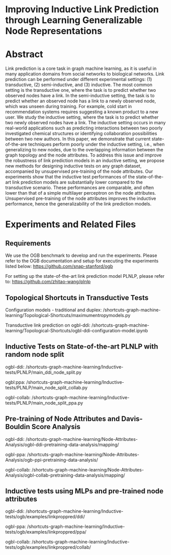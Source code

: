# Improving Inductive Link Prediction through Learning Generalizable Node Representations

# Abstract 

Link prediction is a core task in graph machine learning, as it is useful in many application domains from social networks to biological networks. Link prediction can be performed under different experimental settings: (1) transductive, (2) semi-inductive, and (3) inductive. The most common setting is the transductive one, where the task is to predict whether two observed nodes have a link. In the semi-inductive setting, the task is to predict whether an observed node has a link to a newly observed node, which was unseen during training. For example, cold start in recommendation systems requires suggesting a known product to a new user. We study the inductive setting, where the task is to predict whether two newly observed nodes have a link. The inductive setting occurs in many real-world applications such as predicting interactions between two poorly investigated chemical structures or identifying collaboration possibilities between two new authors. In this paper, we demonstrate that current state-of-the-are techniques perform poorly under the inductive setting, i.e., when generalizing to new nodes, due to the overlapping information between the graph topology and the node attributes. To address this issue and improve the robustness of link prediction models in an inductive setting, we propose new methods for designing inductive tests on any graph dataset, accompanied by unsupervised pre-training of the node attributes. Our experiments show that the inductive test performances of the state-of-the-art link prediction models are substantially lower compared to the transductive scenario. These performances are comparable, and often lower than that of a simple multilayer perceptron on the node attributes. Unsupervised pre-training of the node attributes improves the inductive performance, hence the generalizability of the link prediction models.

# Experiments and Related Files

## Requirements

We use the OGB benchmark to develop and run the experiments. Please refer to the OGB documentation and setup for executing the experiments listed below: https://github.com/snap-stanford/ogb

For setting up the state-of-the-art link prediction model PLNLP, please refer to: https://github.com/zhitao-wang/plnlp

## Topological Shortcuts in Transductive Tests

Configuration models - traditional and duplex: /shortcuts-graph-machine-learning/Topological-Shortcuts/maximumentropymodels.py

Transductive link prediction on ogbl-ddi: /shortcuts-graph-machine-learning/Topological-Shortcuts/ogbl-ddi-configuration-model.ipynb

## Inductive Tests on State-of-the-art PLNLP with random node split

ogbl-ddi: /shortcuts-graph-machine-learning/Inductive-tests/PLNLP/main_ddi_node_split.py

ogbl:ppa: /shortcuts-graph-machine-learning/Inductive-tests/PLNLP/main_node_split_collab.py

ogbl-collab: /shortcuts-graph-machine-learning/Inductive-tests/PLNLP/main_node_split_ppa.py


## Pre-training of Node Attributes and Davis-Bouldin Score Analysis

ogbl-ddi: /shortcuts-graph-machine-learning/Node-Attributes-Analysis/ogbl-ddi-pretraining-data-analysis/mapping/

ogbl-ppa: /shortcuts-graph-machine-learning/Node-Attributes-Analysis/ogb-ppi-pretraining-data-analysis/

ogbl-collab: /shortcuts-graph-machine-learning/Node-Attributes-Analysis/ogbl-collab-pretraining-data-analysis/mapping/

## Inductive tests using MLPs and pre-trained node attributes 

ogbl-ddi: /shortcuts-graph-machine-learning/Inductive-tests/ogb/examples/linkproppred/ddi/

ogbl-ppa: /shortcuts-graph-machine-learning/Inductive-tests/ogb/examples/linkproppred/ppa/

ogbl-collab: /shortcuts-graph-machine-learning/Inductive-tests/ogb/examples/linkproppred/collab/